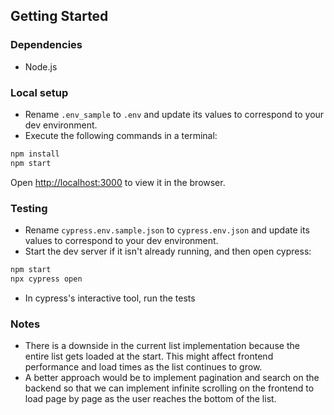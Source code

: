 ## Getting Started

### Dependencies

- Node.js

### Local setup

- Rename `.env_sample` to `.env` and update its values to correspond to your dev environment.
- Execute the following commands in a terminal:

```bash
npm install
npm start
```

Open [http://localhost:3000](http://localhost:3000) to view it in the browser.

### Testing

- Rename `cypress.env.sample.json` to `cypress.env.json` and update its values to correspond to your dev environment.
- Start the dev server if it isn't already running, and then open cypress:

```bash
npm start
npx cypress open
```

- In cypress's interactive tool, run the tests

### Notes

- There is a downside in the current list implementation because the entire list gets loaded at the start. This might affect frontend performance and load times as the list continues to grow.
- A better approach would be to implement pagination and search on the backend so that we can implement infinite scrolling on the frontend to load page by page as the user reaches the bottom of the list.
